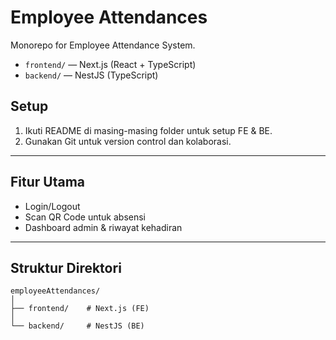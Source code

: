 # Employee Attendances

Monorepo for Employee Attendance System.

- `frontend/` — Next.js (React + TypeScript)
- `backend/` — NestJS (TypeScript)

## Setup

1. Ikuti README di masing-masing folder untuk setup FE & BE.
2. Gunakan Git untuk version control dan kolaborasi.

---

## Fitur Utama
- Login/Logout
- Scan QR Code untuk absensi
- Dashboard admin & riwayat kehadiran

---

## Struktur Direktori

```
employeeAttendances/
│
├── frontend/    # Next.js (FE)
│
└── backend/     # NestJS (BE)
```

